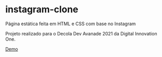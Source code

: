 # instagram-clone

Página estática feita em HTML e CSS com base no Instagram

Projeto realizado para o Decola Dev Avanade 2021 da Digital Innovation One.

[Demo](https://k0rgana.github.io/instagram-clone/)
